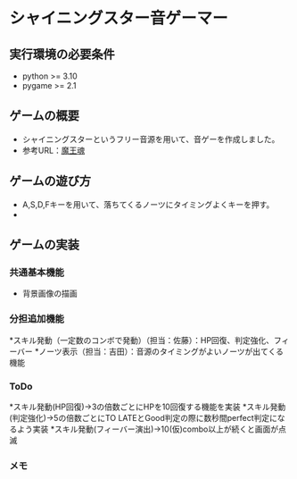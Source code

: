 # シャイニングスター音ゲーマー

## 実行環境の必要条件
* python >= 3.10
* pygame >= 2.1

## ゲームの概要
* シャイニングスターというフリー音源を用いて、音ゲーを作成しました。
* 参考URL：[魔王魂](https://maou.audio/14_shining_star/#google_vignette)

## ゲームの遊び方
* A,S,D,Fキーを用いて、落ちてくるノーツにタイミングよくキーを押す。
* 

## ゲームの実装
### 共通基本機能
* 背景画像の描画

### 分担追加機能
*スキル発動（一定数のコンボで発動）（担当：佐藤）：HP回復、判定強化、フィーバー
*ノーツ表示（担当：吉田）：音源のタイミングがよいノーツが出てくる機能

### ToDo
*スキル発動(HP回復)→3の倍数ごとにHPを10回復する機能を実装
*スキル発動(判定強化)→5の倍数ごとにTO LATEとGood判定の際に数秒間perfect判定になるよう実装
*スキル発動(フィーバー演出)→10(仮)combo以上が続くと画面が点滅
### メモ

